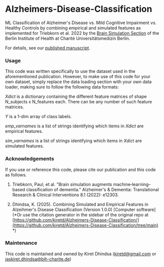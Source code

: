 # Alzheimers-Disease-Classification
ML Classification of Alzheimer's Disease vs. Mild Cognitive Impairment vs. Healthy Controls by combining empirical and simulated features as implemented for Triebkorn et al. 2022 by the [Brain Simulation Section](https://www.brainsimulation.org/bsw/) of the Berlin Institute of Health at Charité Universitätsmedizin Berlin. 

For details, see our [published manuscript](https://alz-journals.onlinelibrary.wiley.com/doi/full/10.1002/trc2.12303).

### Usage
This code was written specifically to use the dataset used in the aforementioned publication. However, to make use of this code for your own dataset, simply replace the data loading section with your own data loader, making sure to follow the following data formats:

*Xdict* is a dictionary containing the different feature matrices of shape N_subjects x N_features each. There can be any number of such feature matrices.

*Y* is a 1-dim array of class labels.

*emp_varnames* is a list of strings identifying which items in *Xdict* are empirical features.

*sim_varnames* is a list of strings identifying which items in *Xdict* are simulated features.

### Acknowledgements
If you use or reference this code, please cite our publication and this code as follows.

1. Triebkorn, Paul, et al. "Brain simulation augments machine‐learning–based classification 
of dementia." Alzheimer's & Dementia: Translational Research & Clinical Interventions 
8.1 (2022): e12303.

2. Dhindsa, K. (2025). Combining Simulated and Empirical Features in Alzeihmer's Disease Classification (Version 1.0.0) [Computer software]
   (*Or use the citation generator in the sidebar of the original repo at [https://github.com/kiretd/Alzheimers-Disease-Classification/](https://github.com/kiretd/Alzheimers-Disease-Classification/tree/main) *)

### Maintenance
This code is maintained and owned by Kiret Dhindsa (kiretd@gmail.com or jaskiret.dhindsa@bih-charite.de)
